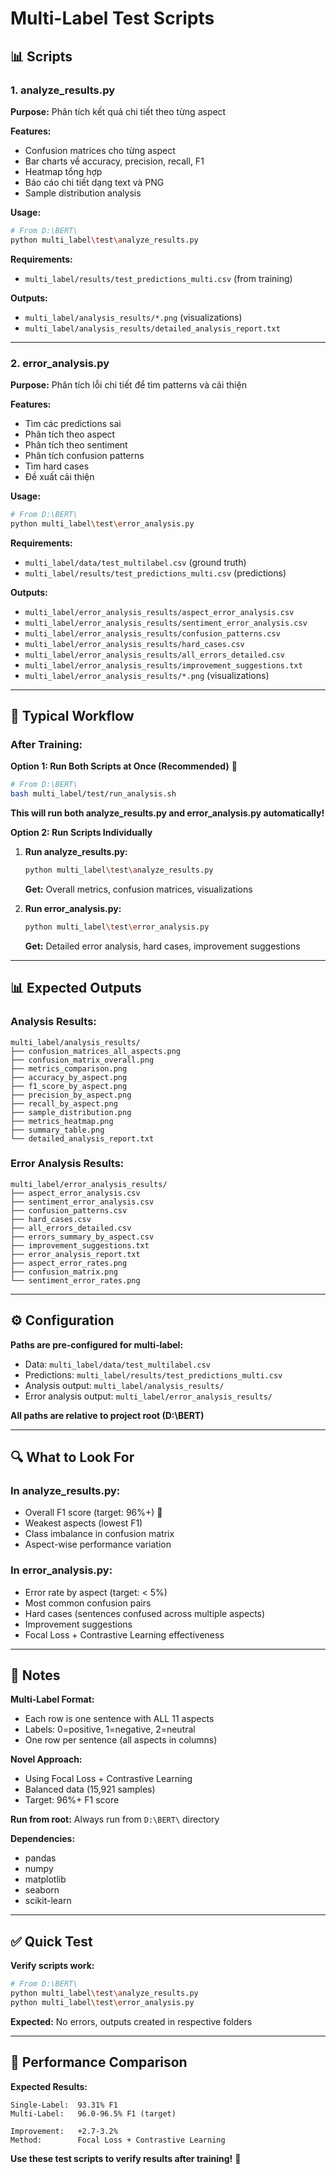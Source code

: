 # Multi-Label Test Scripts

## 📊 Scripts

### **1. analyze_results.py**

**Purpose:** Phân tích kết quả chi tiết theo từng aspect

**Features:**
- Confusion matrices cho từng aspect
- Bar charts về accuracy, precision, recall, F1
- Heatmap tổng hợp
- Báo cáo chi tiết dạng text và PNG
- Sample distribution analysis

**Usage:**
```bash
# From D:\BERT\
python multi_label\test\analyze_results.py
```

**Requirements:**
- `multi_label/results/test_predictions_multi.csv` (from training)

**Outputs:**
- `multi_label/analysis_results/*.png` (visualizations)
- `multi_label/analysis_results/detailed_analysis_report.txt`

---

### **2. error_analysis.py**

**Purpose:** Phân tích lỗi chi tiết để tìm patterns và cải thiện

**Features:**
- Tìm các predictions sai
- Phân tích theo aspect
- Phân tích theo sentiment
- Phân tích confusion patterns
- Tìm hard cases
- Đề xuất cải thiện

**Usage:**
```bash
# From D:\BERT\
python multi_label\test\error_analysis.py
```

**Requirements:**
- `multi_label/data/test_multilabel.csv` (ground truth)
- `multi_label/results/test_predictions_multi.csv` (predictions)

**Outputs:**
- `multi_label/error_analysis_results/aspect_error_analysis.csv`
- `multi_label/error_analysis_results/sentiment_error_analysis.csv`
- `multi_label/error_analysis_results/confusion_patterns.csv`
- `multi_label/error_analysis_results/hard_cases.csv`
- `multi_label/error_analysis_results/all_errors_detailed.csv`
- `multi_label/error_analysis_results/improvement_suggestions.txt`
- `multi_label/error_analysis_results/*.png` (visualizations)

---

## 🎯 Typical Workflow

### **After Training:**

**Option 1: Run Both Scripts at Once (Recommended)** 🚀
```bash
# From D:\BERT\
bash multi_label/test/run_analysis.sh
```
**This will run both analyze_results.py and error_analysis.py automatically!**

**Option 2: Run Scripts Individually**

1. **Run analyze_results.py:**
   ```bash
   python multi_label\test\analyze_results.py
   ```
   **Get:** Overall metrics, confusion matrices, visualizations

2. **Run error_analysis.py:**
   ```bash
   python multi_label\test\error_analysis.py
   ```
   **Get:** Detailed error analysis, hard cases, improvement suggestions

---

## 📊 Expected Outputs

### **Analysis Results:**
```
multi_label/analysis_results/
├── confusion_matrices_all_aspects.png
├── confusion_matrix_overall.png
├── metrics_comparison.png
├── accuracy_by_aspect.png
├── f1_score_by_aspect.png
├── precision_by_aspect.png
├── recall_by_aspect.png
├── sample_distribution.png
├── metrics_heatmap.png
├── summary_table.png
└── detailed_analysis_report.txt
```

### **Error Analysis Results:**
```
multi_label/error_analysis_results/
├── aspect_error_analysis.csv
├── sentiment_error_analysis.csv
├── confusion_patterns.csv
├── hard_cases.csv
├── all_errors_detailed.csv
├── errors_summary_by_aspect.csv
├── improvement_suggestions.txt
├── error_analysis_report.txt
├── aspect_error_rates.png
├── confusion_matrix.png
└── sentiment_error_rates.png
```

---

## ⚙️ Configuration

**Paths are pre-configured for multi-label:**
- Data: `multi_label/data/test_multilabel.csv`
- Predictions: `multi_label/results/test_predictions_multi.csv`
- Analysis output: `multi_label/analysis_results/`
- Error analysis output: `multi_label/error_analysis_results/`

**All paths are relative to project root (D:\BERT\)**

---

## 🔍 What to Look For

### **In analyze_results.py:**
- Overall F1 score (target: 96%+) 🎯
- Weakest aspects (lowest F1)
- Class imbalance in confusion matrix
- Aspect-wise performance variation

### **In error_analysis.py:**
- Error rate by aspect (target: < 5%)
- Most common confusion pairs
- Hard cases (sentences confused across multiple aspects)
- Improvement suggestions
- Focal Loss + Contrastive Learning effectiveness

---

## 📝 Notes

**Multi-Label Format:**
- Each row is one sentence with ALL 11 aspects
- Labels: 0=positive, 1=negative, 2=neutral
- One row per sentence (all aspects in columns)

**Novel Approach:**
- Using Focal Loss + Contrastive Learning
- Balanced data (15,921 samples)
- Target: 96%+ F1 score

**Run from root:** Always run from `D:\BERT\` directory

**Dependencies:**
- pandas
- numpy
- matplotlib
- seaborn
- scikit-learn

---

## ✅ Quick Test

**Verify scripts work:**
```bash
# From D:\BERT\
python multi_label\test\analyze_results.py
python multi_label\test\error_analysis.py
```

**Expected:** No errors, outputs created in respective folders

---

## 🎯 Performance Comparison

**Expected Results:**

```
Single-Label:  93.31% F1
Multi-Label:   96.0-96.5% F1 (target)

Improvement:   +2.7-3.2%
Method:        Focal Loss + Contrastive Learning
```

**Use these test scripts to verify results after training!** 🚀
